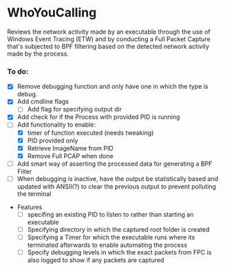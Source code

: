 # WhoYouCalling
Reviews the network activity made by an executable through the use of Windows Event Tracing (ETW) and by conducting a Full Packet Capture that's subjected to BPF filtering based on the detected network activity made by the process. 

### To do:
- [X] Remove debugging function and only have one in which the type is debug.
- [X] Add cmdline flags 
	- [ ] Add flag for specifying output dir
- [X] Add check for if the Process with provided PID is running
- [ ] Add functionality to enable:
	- [X] timer of function executed (needs tweaking)
	- [X] PID provided only 
	- [X] Retrieve ImageName from PID
	- [X] Remove Full PCAP when done
- [ ] Add smart way of asserting the processed data for generating a BPF Filter
- [ ] When debugging is inactive, have the output be statistically based and updated with ANSII(?) to clear the previous output to prevent polluting the terminal
- Features
  - [ ] specifing an existing PID to listen to rather than starting an executable
  - [ ] Specifying directory in which the captured root folder is created
  - [ ] Specifying a Timer for which the executable runs where its terminated afterwards to enable automating the process
  - [ ] Specify debugging levels in which the exact packets from FPC is also logged to show if any packets are captured